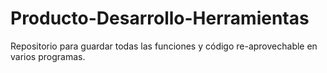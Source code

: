 # Producto-Desarrollo-Herramientas
Repositorio para guardar todas las funciones y código re-aprovechable en varios programas.
